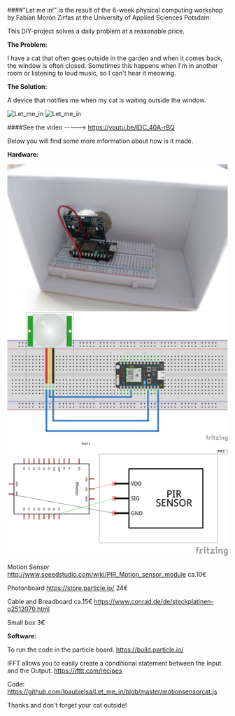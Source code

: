 ####"Let me in!" is the result of the 6-week physical computing workshop by Fabian Morón Zirfas at the University of Applied Sciences Potsdam.

This DIY-project solves a daily problem at a reasonable price.

**The Problem:**

I have a cat that often goes outside in the garden and when it comes back, the window is often closed. Sometimes this happens when I'm in another room or listening to loud music, so I can't hear it meowing.

**The Solution:**

A device that notifies me when my cat is waiting outside the window.

![Let_me_in](/IMG_9407.JPG)
![Let_me_in](/IMG_9410.JPG)



####See the video -----> https://youtu.be/IDC_40A-rBQ


Below you will find some more information about how is it made.


**Hardware:**

![Let_me_in](/IMG_9412.JPG)
![Let_me_in](/circuitPIR_bb.png)
![Let_me_in](/circuitPIR_schem.png)


Motion Sensor http://www.seeedstudio.com/wiki/PIR_Motion_sensor_module ca.10€

Photonboard https://store.particle.io/ 24€

Cable and Breadboard ca.15€ https://www.conrad.de/de/steckplatinen-o2512070.html

Small box 3€

**Software:**

To run the code in the particle board. https://build.particle.io/

IFFT allows you to easily create a conditional statement between the Input and the Output. https://ifttt.com/recipes

Code: https://github.com/lpaubielsa/Let_me_in/blob/master/motionsensorcat.js


Thanks and don't forget your cat outside!
 
 

